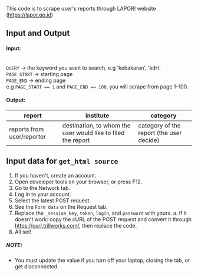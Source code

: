 This code is to scrape user's reports through LAPOR! website (https://lapor.go.id)

##  Input and Output

#### Input:
<br> `QUERY` -> the keyword you want to search, e.g 'kebakaran', 'kdrt'
<br> `PAGE_START` -> starting page
<br> `PAGE_END` -> ending page
<br> e.g `PAGE_START == 1` and `PAGE_END == 100`, you will scrape from page 1-100.

#### Output:
report | institute | category
---|---|---
reports from user/reporter | destination, to whom the user would like to filed the report | category of the report (the user decide)

## Input data for `get_html source`

1. If you haven't, create an account.
2. Open developer tools on your browser, or press F12.
3. Go to the Network tab.
4. Log in to your account.
5. Select the latest POST request.
6. See the `Form data` on the Request tab.
7. Replace the `_session_key`, `token`, `login`, and `password` with yours.
   a. If it doesn't work: copy the cURL of the POST request and convert it through https://curl.trillworks.com/, then replace the code.
8. All set!

##### NOTE:
- You must update the value if you turn off your laptop, closing the tab, or get disconnected.
